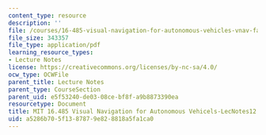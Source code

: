 ```yaml
---
content_type: resource
description: ''
file: /courses/16-485-visual-navigation-for-autonomous-vehicles-vnav-fall-2020/a5286b705f1387879e828818a5fa1ca0_MIT16_485F20_lec12notes.pdf
file_size: 343357
file_type: application/pdf
learning_resource_types:
- Lecture Notes
license: https://creativecommons.org/licenses/by-nc-sa/4.0/
ocw_type: OCWFile
parent_title: Lecture Notes
parent_type: CourseSection
parent_uid: e5f53240-de03-08ce-bf8f-a9b8873390ea
resourcetype: Document
title: MIT 16.485 Visual Navigation for Autonomous Vehicels-LecNotes12
uid: a5286b70-5f13-8787-9e82-8818a5fa1ca0
---
```

